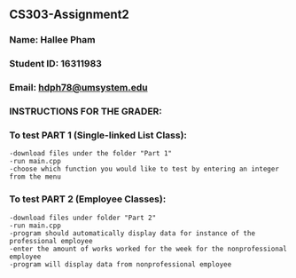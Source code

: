 ## CS303-Assignment2
### Name: Hallee Pham
### Student ID: 16311983
### Email: hdph78@umsystem.edu

### INSTRUCTIONS FOR THE GRADER:
### To test PART 1 (Single-linked List Class):
    -download files under the folder "Part 1"
    -run main.cpp
    -choose which function you would like to test by entering an integer from the menu 
### To test PART 2 (Employee Classes):
    -download files under folder "Part 2"
    -run main.cpp
    -program should automatically display data for instance of the professional employee
    -enter the amount of works worked for the week for the nonprofessional employee
    -program will display data from nonprofessional employee
